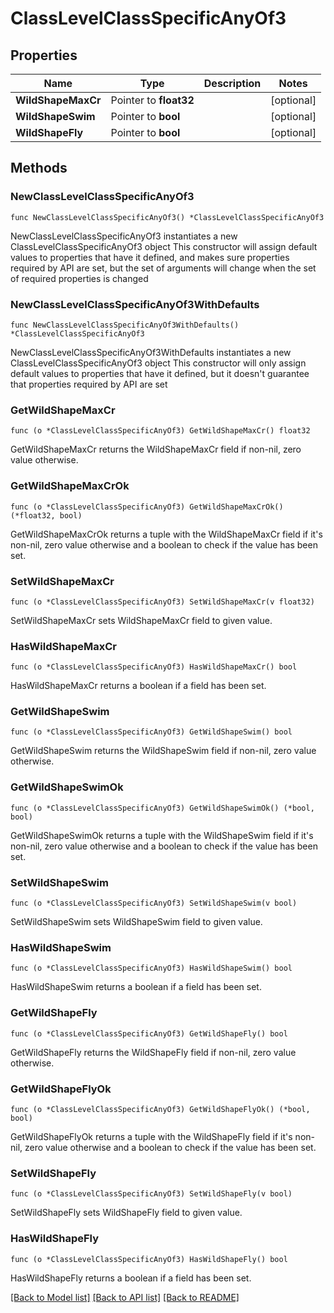 # ClassLevelClassSpecificAnyOf3

## Properties

Name | Type | Description | Notes
------------ | ------------- | ------------- | -------------
**WildShapeMaxCr** | Pointer to **float32** |  | [optional] 
**WildShapeSwim** | Pointer to **bool** |  | [optional] 
**WildShapeFly** | Pointer to **bool** |  | [optional] 

## Methods

### NewClassLevelClassSpecificAnyOf3

`func NewClassLevelClassSpecificAnyOf3() *ClassLevelClassSpecificAnyOf3`

NewClassLevelClassSpecificAnyOf3 instantiates a new ClassLevelClassSpecificAnyOf3 object
This constructor will assign default values to properties that have it defined,
and makes sure properties required by API are set, but the set of arguments
will change when the set of required properties is changed

### NewClassLevelClassSpecificAnyOf3WithDefaults

`func NewClassLevelClassSpecificAnyOf3WithDefaults() *ClassLevelClassSpecificAnyOf3`

NewClassLevelClassSpecificAnyOf3WithDefaults instantiates a new ClassLevelClassSpecificAnyOf3 object
This constructor will only assign default values to properties that have it defined,
but it doesn't guarantee that properties required by API are set

### GetWildShapeMaxCr

`func (o *ClassLevelClassSpecificAnyOf3) GetWildShapeMaxCr() float32`

GetWildShapeMaxCr returns the WildShapeMaxCr field if non-nil, zero value otherwise.

### GetWildShapeMaxCrOk

`func (o *ClassLevelClassSpecificAnyOf3) GetWildShapeMaxCrOk() (*float32, bool)`

GetWildShapeMaxCrOk returns a tuple with the WildShapeMaxCr field if it's non-nil, zero value otherwise
and a boolean to check if the value has been set.

### SetWildShapeMaxCr

`func (o *ClassLevelClassSpecificAnyOf3) SetWildShapeMaxCr(v float32)`

SetWildShapeMaxCr sets WildShapeMaxCr field to given value.

### HasWildShapeMaxCr

`func (o *ClassLevelClassSpecificAnyOf3) HasWildShapeMaxCr() bool`

HasWildShapeMaxCr returns a boolean if a field has been set.

### GetWildShapeSwim

`func (o *ClassLevelClassSpecificAnyOf3) GetWildShapeSwim() bool`

GetWildShapeSwim returns the WildShapeSwim field if non-nil, zero value otherwise.

### GetWildShapeSwimOk

`func (o *ClassLevelClassSpecificAnyOf3) GetWildShapeSwimOk() (*bool, bool)`

GetWildShapeSwimOk returns a tuple with the WildShapeSwim field if it's non-nil, zero value otherwise
and a boolean to check if the value has been set.

### SetWildShapeSwim

`func (o *ClassLevelClassSpecificAnyOf3) SetWildShapeSwim(v bool)`

SetWildShapeSwim sets WildShapeSwim field to given value.

### HasWildShapeSwim

`func (o *ClassLevelClassSpecificAnyOf3) HasWildShapeSwim() bool`

HasWildShapeSwim returns a boolean if a field has been set.

### GetWildShapeFly

`func (o *ClassLevelClassSpecificAnyOf3) GetWildShapeFly() bool`

GetWildShapeFly returns the WildShapeFly field if non-nil, zero value otherwise.

### GetWildShapeFlyOk

`func (o *ClassLevelClassSpecificAnyOf3) GetWildShapeFlyOk() (*bool, bool)`

GetWildShapeFlyOk returns a tuple with the WildShapeFly field if it's non-nil, zero value otherwise
and a boolean to check if the value has been set.

### SetWildShapeFly

`func (o *ClassLevelClassSpecificAnyOf3) SetWildShapeFly(v bool)`

SetWildShapeFly sets WildShapeFly field to given value.

### HasWildShapeFly

`func (o *ClassLevelClassSpecificAnyOf3) HasWildShapeFly() bool`

HasWildShapeFly returns a boolean if a field has been set.


[[Back to Model list]](../README.md#documentation-for-models) [[Back to API list]](../README.md#documentation-for-api-endpoints) [[Back to README]](../README.md)


